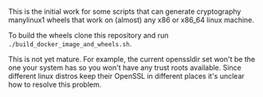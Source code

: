 This is the initial work for some scripts that can generate cryptography manylinux1 wheels that work on (almost) any x86 or x86_64 linux machine.

To build the wheels clone this repository and run `./build_docker_image_and_wheels.sh`.

This is not yet mature. For example, the current openssldir set won't be the one your system has so you won't have any trust roots available. Since different linux distros keep their OpenSSL in different places it's unclear how to resolve this problem.
